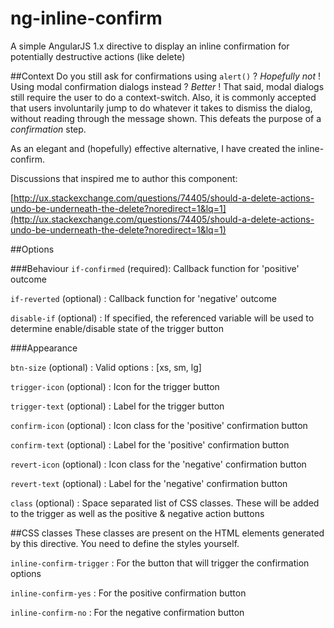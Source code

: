 # ng-inline-confirm
A simple AngularJS 1.x directive to display an inline confirmation for potentially destructive actions (like delete)

##Context
Do you still ask for confirmations using `alert()` ? *Hopefully not* ! Using modal confirmation dialogs instead ? *Better* ! That said, modal dialogs still require the user to do a context-switch. Also, it is commonly accepted that users involuntarily jump to do whatever it takes to dismiss the dialog, without reading through the message shown. This defeats the purpose of a *confirmation* step.

As an elegant and (hopefully) effective alternative, I have created the inline-confirm.

Discussions that inspired me to author this component:

[http://ux.stackexchange.com/questions/74405/should-a-delete-actions-undo-be-underneath-the-delete?noredirect=1&lq=1](http://ux.stackexchange.com/questions/74405/should-a-delete-actions-undo-be-underneath-the-delete?noredirect=1&lq=1)

##Options

###Behaviour
`if-confirmed` (required): Callback function for 'positive' outcome

`if-reverted` (optional) : Callback function for 'negative' outcome

`disable-if` (optional) : If specified, the referenced variable will be used to determine enable/disable state of the trigger button

###Appearance

`btn-size` (optional) : Valid options : [xs, sm, lg]

`trigger-icon` (optional) : Icon for the trigger button

`trigger-text` (optional) : Label for the trigger button

`confirm-icon` (optional) : Icon class for the 'positive' confirmation button

`confirm-text` (optional) : Label for the 'positive' confirmation button

`revert-icon` (optional) : Icon class for the 'negative' confirmation button

`revert-text` (optional) : Label for the 'negative' confirmation button

`class` (optional) : Space separated list of CSS classes. These will be added to the trigger as well as the positive & negative action buttons

##CSS classes
These classes are present on the HTML elements generated by this directive. You need to define the styles yourself.

`inline-confirm-trigger` : For the button that will trigger the confirmation options

`inline-confirm-yes` : For the positive confirmation button

`inline-confirm-no` : For the negative confirmation button

